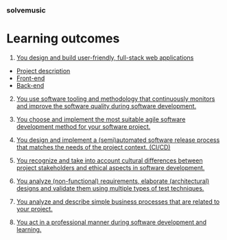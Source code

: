 ### solvemusic

# Learning outcomes

1. [You design and build user-friendly, full-stack web applications]()
- [Project description]()
 - [Front-end]()
 - [Back-end]()
2. [You use software tooling and methodology that continuously monitors and improve the software quality during software development.]()

3. [You choose and implement the most suitable agile software development method for your software project.]()

4. [You design and implement a (semi)automated software release process that matches the needs of the project context. (CI/CD)]()

5. [You recognize and take into account cultural differences between project stakeholders and ethical aspects in software development.]()

6. [You analyze (non-functional) requirements, elaborate (architectural) designs and validate them using multiple types of test techniques.]()

7. [You analyze and describe simple business processes that are related to your project.]()

8. [You act in a professional manner during software development and learning.]()
